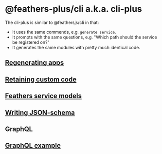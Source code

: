 # @feathers-plus/cli a.k.a. cli-plus

The cli-plus is similar to @feathersjs/cli in that:
- It uses the same commends, e.g. `generate service`.
- It prompts with the same questions, e.g. "Which path should the service be registered on?"
- It generates the same modules with pretty much identical code.

## [Regenerating apps](./regenerating-apps.md)

## [Retaining custom code](./retaining-custom-code.md)

## [Feathers service models](./feathers-service-models.md)

## [Writing JSON-schema](./writing-json-schema.md)

## GraphQL

## [GraphQL example](./graphql-example.md)